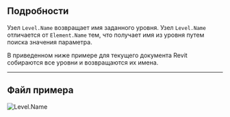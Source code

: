 ## Подробности
Узел `Level.Name` возвращает имя заданного уровня. Узел `Level.Name` отличается от `Element.Name` тем, что получает имя из уровня путем поиска значения параметра.

В приведенном ниже примере для текущего документа Revit собираются все уровни и возвращаются их имена.
___
## Файл примера

![Level.Name](./Revit.Elements.Level.Name_img.jpg)
